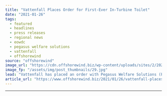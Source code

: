 ```yaml
---
title: "Vattenfall Places Order for First-Ever In-Turbine Toilet"
date: "2021-01-26"
tags: 
  - featured
  - headlines
  - press releases
  - regional news
  - eowdc
  - pegasus welfare solutions
  - vattenfall
  - offshorewind
source: "offshorewind"
image_url: "https://cdn.offshorewind.biz/wp-content/uploads/sites/2/2021/01/26094014/Vattenfall-Places-Order-for-First-Ever-In-Turbine-Toilet.jpg"
image_fp: "/assets/img/post_thumbnails/29.jpg"
lead: "Vattenfall has placed an order with Pegasus Welfare Solutions (PWS) for the offshore wind"
article_url: "https://www.offshorewind.biz/2021/01/26/vattenfall-places-order-for-first-ever-in-turbine-toilet/"
---
```


---
